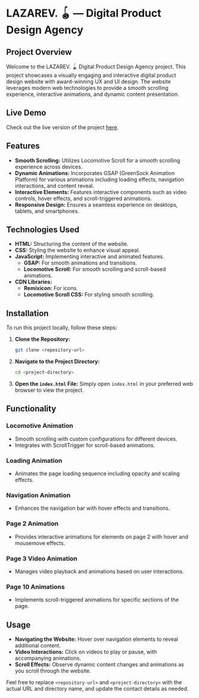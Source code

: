 
# LAZAREV. 🪀 — Digital Product Design Agency

## Project Overview

Welcome to the LAZAREV. 🪀 Digital Product Design Agency project. This project showcases a visually engaging and interactive digital product design website with award-winning UX and UI design. The website leverages modern web technologies to provide a smooth scrolling experience, interactive animations, and dynamic content presentation.

## Live Demo

Check out the live version of the project [here](https://product-based-company-website.vercel.app/).

## Features

- **Smooth Scrolling:** Utilizes Locomotive Scroll for a smooth scrolling experience across devices.
- **Dynamic Animations:** Incorporates GSAP (GreenSock Animation Platform) for various animations including loading effects, navigation interactions, and content reveal.
- **Interactive Elements:** Features interactive components such as video controls, hover effects, and scroll-triggered animations.
- **Responsive Design:** Ensures a seamless experience on desktops, tablets, and smartphones.

## Technologies Used

- **HTML:** Structuring the content of the website.
- **CSS:** Styling the website to enhance visual appeal.
- **JavaScript:** Implementing interactive and animated features.
  - **GSAP:** For smooth animations and transitions.
  - **Locomotive Scroll:** For smooth scrolling and scroll-based animations.
- **CDN Libraries:**
  - **Remixicon:** For icons.
  - **Locomotive Scroll CSS:** For styling smooth scrolling.

## Installation

To run this project locally, follow these steps:

1. **Clone the Repository:**
   ```bash
   git clone <repository-url>
   ```

2. **Navigate to the Project Directory:**
   ```bash
   cd <project-directory>
   ```

3. **Open the `index.html` File:**
   Simply open `index.html` in your preferred web browser to view the project.

## Functionality

### Locomotive Animation

- Smooth scrolling with custom configurations for different devices.
- Integrates with ScrollTrigger for scroll-based animations.

### Loading Animation

- Animates the page loading sequence including opacity and scaling effects.

### Navigation Animation

- Enhances the navigation bar with hover effects and transitions.

### Page 2 Animation

- Provides interactive animations for elements on page 2 with hover and mousemove effects.

### Page 3 Video Animation

- Manages video playback and animations based on user interactions.

### Page 10 Animations

- Implements scroll-triggered animations for specific sections of the page.

## Usage

- **Navigating the Website:** Hover over navigation elements to reveal additional content.
- **Video Interactions:** Click on videos to play or pause, with accompanying animations.
- **Scroll Effects:** Observe dynamic content changes and animations as you scroll through the website.


Feel free to replace `<repository-url>` and `<project-directory>` with the actual URL and directory name, and update the contact details as needed.
